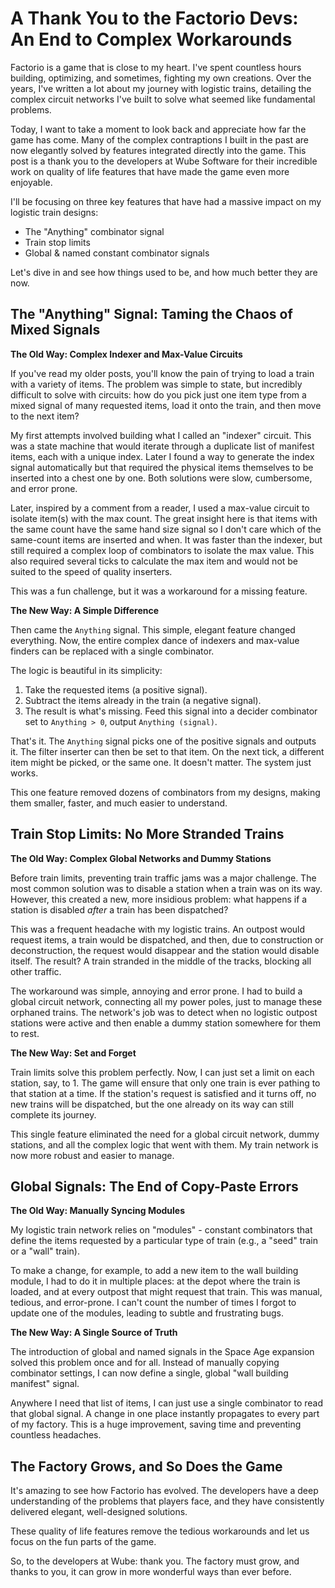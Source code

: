 # A Thank You to the Factorio Devs: An End to Complex Workarounds

Factorio is a game that is close to my heart. I've spent countless hours building, optimizing, and sometimes, fighting my own creations. Over the years, I've written a lot about my journey with logistic trains, detailing the complex circuit networks I've built to solve what seemed like fundamental problems.

Today, I want to take a moment to look back and appreciate how far the game has come. Many of the complex contraptions I built in the past are now elegantly solved by features integrated directly into the game. This post is a thank you to the developers at Wube Software for their incredible work on quality of life features that have made the game even more enjoyable.

I'll be focusing on three key features that have had a massive impact on my logistic train designs:

- The "Anything" combinator signal
- Train stop limits
- Global & named constant combinator signals

Let's dive in and see how things used to be, and how much better they are now.

## The "Anything" Signal: Taming the Chaos of Mixed Signals

**The Old Way: Complex Indexer and Max-Value Circuits**

If you've read my older posts, you'll know the pain of trying to load a train with a variety of items. The problem was simple to state, but incredibly difficult to solve with circuits: how do you pick just one item type from a mixed signal of many requested items, load it onto the train, and then move to the next item?

My first attempts involved building what I called an "indexer" circuit. This was a state machine that would iterate through a duplicate list of manifest items, each with a unique index. Later I found a way to generate the index signal automatically but that required the physical items themselves to be inserted into a chest one by one. Both solutions were slow, cumbersome, and error prone.

Later, inspired by a comment from a reader, I used a max-value circuit to isolate item(s) with the max count. The great insight here is that items with the same count have the same hand size signal so I don't care which of the same-count items are inserted and when. It was faster than the indexer, but still required a complex loop of combinators to isolate the max value. This also required several ticks to calculate the max item and would not be suited to the speed of quality inserters.

This was a fun challenge, but it was a workaround for a missing feature.

**The New Way: A Simple Difference**

Then came the `Anything` signal. This simple, elegant feature changed everything. Now, the entire complex dance of indexers and max-value finders can be replaced with a single combinator.

The logic is beautiful in its simplicity:

1. Take the requested items (a positive signal).
1. Subtract the items already in the train (a negative signal).
1. The result is what's missing. Feed this signal into a decider combinator set to `Anything > 0`, output `Anything (signal)`.

That's it. The `Anything` signal picks one of the positive signals and outputs it. The filter inserter can then be set to that item. On the next tick, a different item might be picked, or the same one. It doesn't matter. The system just works.

This one feature removed dozens of combinators from my designs, making them smaller, faster, and much easier to understand.

## Train Stop Limits: No More Stranded Trains

**The Old Way: Complex Global Networks and Dummy Stations**

Before train limits, preventing train traffic jams was a major challenge. The most common solution was to disable a station when a train was on its way. However, this created a new, more insidious problem: what happens if a station is disabled *after* a train has been dispatched?

This was a frequent headache with my logistic trains. An outpost would request items, a train would be dispatched, and then, due to construction or deconstruction, the request would disappear and the station would disable itself. The result? A train stranded in the middle of the tracks, blocking all other traffic.

The workaround was simple, annoying and error prone. I had to build a global circuit network, connecting all my power poles, just to manage these orphaned trains. The network's job was to detect when no logistic outpost stations were active and then enable a dummy station somewhere for them to rest.

**The New Way: Set and Forget**

Train limits solve this problem perfectly. Now, I can just set a limit on each station, say, to 1. The game will ensure that only one train is ever pathing to that station at a time. If the station's request is satisfied and it turns off, no new trains will be dispatched, but the one already on its way can still complete its journey.

This single feature eliminated the need for a global circuit network, dummy stations, and all the complex logic that went with them. My train network is now more robust and easier to manage.

## Global Signals: The End of Copy-Paste Errors

**The Old Way: Manually Syncing Modules**

My logistic train network relies on "modules" - constant combinators that define the items requested by a particular type of train (e.g., a "seed" train or a "wall" train).

To make a change, for example, to add a new item to the wall building module, I had to do it in multiple places: at the depot where the train is loaded, and at every outpost that might request that train. This was manual, tedious, and error-prone. I can't count the number of times I forgot to update one of the modules, leading to subtle and frustrating bugs.

**The New Way: A Single Source of Truth**

The introduction of global and named signals in the Space Age expansion solved this problem once and for all. Instead of manually copying combinator settings, I can now define a single, global "wall building manifest" signal.

Anywhere I need that list of items, I can just use a single combinator to read that global signal. A change in one place instantly propagates to every part of my factory. This is a huge improvement, saving time and preventing countless headaches.

## The Factory Grows, and So Does the Game

It's amazing to see how Factorio has evolved. The developers have a deep understanding of the problems that players face, and they have consistently delivered elegant, well-designed solutions.

These quality of life features remove the tedious workarounds and let us focus on the fun parts of the game.

So, to the developers at Wube: thank you. The factory must grow, and thanks to you, it can grow in more wonderful ways than ever before.
